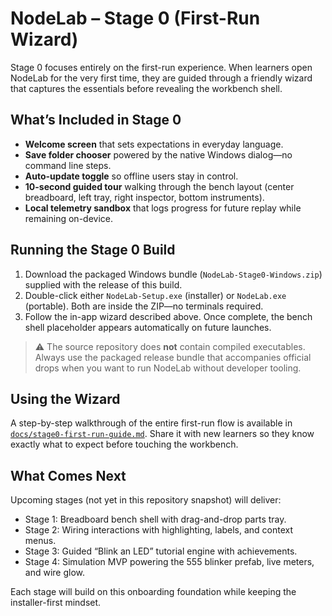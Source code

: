 # NodeLab – Stage 0 (First-Run Wizard)

Stage 0 focuses entirely on the first-run experience. When learners open NodeLab for the very first time, they are guided through a friendly wizard that captures the essentials before revealing the workbench shell.

## What’s Included in Stage 0
- **Welcome screen** that sets expectations in everyday language.
- **Save folder chooser** powered by the native Windows dialog—no command line steps.
- **Auto-update toggle** so offline users stay in control.
- **10-second guided tour** walking through the bench layout (center breadboard, left tray, right inspector, bottom instruments).
- **Local telemetry sandbox** that logs progress for future replay while remaining on-device.

## Running the Stage 0 Build
1. Download the packaged Windows bundle (`NodeLab-Stage0-Windows.zip`) supplied with the release of this build.
2. Double-click either `NodeLab-Setup.exe` (installer) or `NodeLab.exe` (portable). Both are inside the ZIP—no terminals required.
3. Follow the in-app wizard described above. Once complete, the bench shell placeholder appears automatically on future launches.

> ⚠️ The source repository does **not** contain compiled executables. Always use the packaged release bundle that accompanies official drops when you want to run NodeLab without developer tooling.

## Using the Wizard
A step-by-step walkthrough of the entire first-run flow is available in [`docs/stage0-first-run-guide.md`](docs/stage0-first-run-guide.md). Share it with new learners so they know exactly what to expect before touching the workbench.

## What Comes Next
Upcoming stages (not yet in this repository snapshot) will deliver:
- Stage 1: Breadboard bench shell with drag-and-drop parts tray.
- Stage 2: Wiring interactions with highlighting, labels, and context menus.
- Stage 3: Guided “Blink an LED” tutorial engine with achievements.
- Stage 4: Simulation MVP powering the 555 blinker prefab, live meters, and wire glow.

Each stage will build on this onboarding foundation while keeping the installer-first mindset.
